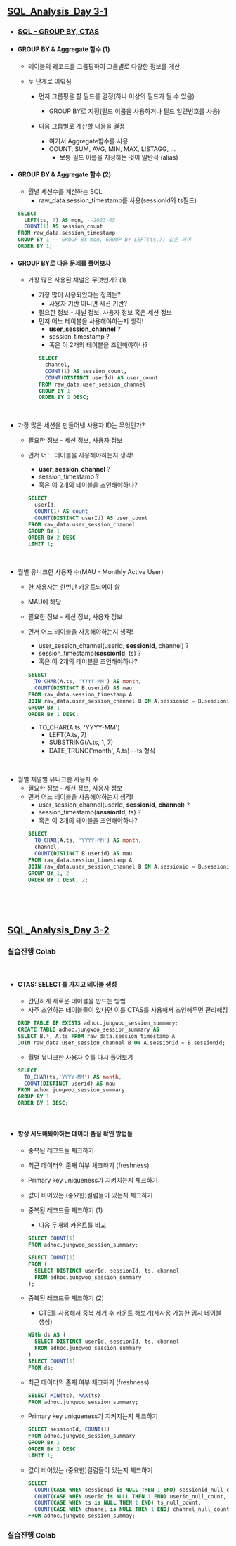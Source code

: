 ## <u>SQL_Analysis_Day 3-1</u>

- ### <u>SQL - GROUP BY, CTAS</u>

- #### GROUP BY & Aggregate 함수 (1)

  - 테이블의 레코드를 그룹핑하여 그룹별로 다양한 정보를 계산
  - 두 단계로 이뤄짐

    - 먼저 그룹핑을 할 필드를 결정(하나 이상의 필드가 될 수 있음)
      - GROUP BY로 지정(필드 이름을 사용하거나 필드 일련번호를 사용)
    - 다음 그룹별로 계산할 내용을 결정

      - 여기서 Aggregate함수를 사용
      - COUNT, SUM, AVG, MIN, MAX, LISTAGG, ...
        - 보통 필드 이름을 지정하는 것이 일반적 (alias)

- #### GROUP BY & Aggregate 함수 (2)

  - 월별 세션수를 계산하는 SQL
    - raw_data.session_timestamp를 사용(sessionId와 ts필드)

  ```SQL
  SELECT
    LEFT(ts, 7) AS mon, --2023-05
    COUNT(1) AS session_count
  FROM raw_data.session_timestamp
  GROUP BY 1 -- GROUP BY mon, GROUP BY LEFT(ts,7) 같은 의미
  ORDER BY 1;
  ```

- #### GROUP BY로 다음 문제를 풀어보자

  - 가장 많은 사용된 채널은 무엇인가? (1)

    - 가장 많이 사용되었다는 정의는?
      - 사용자 기반 아니면 세션 기반?
    - 필요한 정보 - 채널 정보, 사용자 정보 혹은 세션 정보
    - 먼저 어느 테이블을 사용해야하는지 생각!
      - **user_session_channel** ?
      - session_timestamp ?
      - 혹은 이 2개의 테이블을 조인해야하나?
      ```SQL
      SELECT
        channel,
        COUNT(1) AS session_count,
        COUNT(DISTINCT userId) AS user_count
      FROM raw_data.user_session_channel
      GROUP BY 1
      ORDER BY 2 DESC;
      ```

<br>

- 가장 많은 세션을 만들어낸 사용자 ID는 무엇인가?

  - 필요한 정보 - 세션 정보, 사용자 정보
  - 먼저 어느 테이블을 사용해야하는지 생각!

    - **user_session_channel** ?
    - session_timestamp ?
    - 혹은 이 2개의 테이블을 조인해야하나?

    ```SQL
    SELECT
      userId,
      COUNT(1) AS count
      COUNT(DISTINCT userId) AS user_count
    FROM raw_data.user_session_channel
    GROUP BY 1
    ORDER BY 2 DESC
    LIMIT 1;
    ```

<br>

- 월별 유니크한 사용자 수(MAU - Monthly Active User)

  - 한 사용자는 한번만 카운트되어야 함
  - MAU에 해당
  - 필요한 정보 - 세션 정보, 사용자 정보
  - 먼저 어느 테이블을 사용해야하는지 생각!

    - user_session_channel(userId, **sessionId**, channel) ?
    - session_timestamp(**sessionId**, ts) ?
    - 혹은 이 2개의 테이블을 조인해야하나?

    ```SQL
    SELECT
      TO_CHAR(A.ts, 'YYYY-MM') AS month,
      COUNT(DISTINCT B.userid) AS mau
    FROM raw_data.session_timestamp A
    JOIN raw_data.user_session_channel B ON A.sessionid = B.sessionid
    GROUP BY 1
    ORDER BY 1 DESC;
    ```

    - TO_CHAR(A.ts, 'YYYY-MM')
      - LEFT(A.ts, 7)
      - SUBSTRING(A.ts, 1, 7)
      - DATE_TRUNC('month', A.ts) --ts 형식

<br>

- 월별 채널별 유니크한 사용자 수
  - 필요한 정보 - 세션 정보, 사용자 정보
  - 먼저 어느 테이블을 사용해야하는지 생각!
    - user_session_channel(userId, **sessionId**, **channel**) ?
    - session_timestamp(**sessionId**, ts) ?
    - 혹은 이 2개의 테이블을 조인해야하나?
    ```SQL
    SELECT
      TO_CHAR(A.ts, 'YYYY-MM') AS month,
      channel,
      COUNT(DISTINCT B.userid) AS mau
    FROM raw_data.session_timestamp A
    JOIN raw_data.user_session_channel B ON A.sessionid = B.sessionid
    GROUP BY 1, 2
    ORDER BY 1 DESC, 2;
    ```

<br>
<br>
<br>

## <u>SQL_Analysis_Day 3-2</u>

### 실습진행 Colab

<br>

- #### CTAS: SELECT를 가지고 테이블 생성

  - 간단하게 새로운 테이블을 만드는 방법
  - 자주 조인하는 테이블들이 있다면 이를 CTAS를 사용해서 조인해두면 편리해짐

  ```SQL
  DROP TABLE IF EXISTS adhoc.jungwoo_session_summary;
  CREATE TABLE adhoc.jungwoo_session_summary AS
  SELECT B.*, A.ts FROM raw_data.session_timestamp A
  JOIN raw_data.user_session_channel B ON A.sessionid = B.sessionid;
  ```

  - 월별 유니크한 사용자 수를 다시 풀어보기

  ```SQL
  SELECT
    TO_CHAR(ts,'YYYY-MM') AS month,
    COUNT(DISTINCT userid) AS mau
  FROM adhoc.jungwoo_session_summary
  GROUP BY 1
  ORDER BY 1 DESC;
  ```

<br>

- #### 항상 시도해봐야하는 데이터 품질 확인 방법들

  - 중복된 레코드들 체크하기
  - 최근 데이터의 존재 여부 체크하기 (freshness)
  - Primary key uniqueness가 지켜지는지 체크하기
  - 값이 비어있는 (중요한)컬럼들이 있는지 체크하기

  - 중복된 레코드들 체크하기 (1)

    - 다음 두개의 카운트를 비교

    ```SQL
    SELECT COUNT(1)
    FROM adhoc.jungwoo_session_summary;

    SELECT COUNT(1)
    FROM (
      SELECT DISTINCT userId, sessionId, ts, channel
      FROM adhoc.jungwoo_session_summary
    );
    ```

  - 중복된 레코드들 체크하기 (2)

    - CTE를 사용해서 중복 제거 후 카운트 해보기(재사용 가능한 임시 테이블 생성)

    ```SQL
    With ds AS (
      SELECT DISTINCT userId, sessionId, ts, channel
      FROM adhoc.jungwoo_session_summary
    )
    SELECT COUNT(1)
    FROM ds;
    ```

  - 최근 데이터의 존재 여부 체크하기 (freshness)

    ```SQL
    SELECT MIN(ts), MAX(ts)
    FROM adhoc.jungwoo_session_summary;
    ```

  - Primary key uniqueness가 지켜지는지 체크하기

    ```SQL
    SELECT sessionId, COUNT(1)
    FROM adhoc.jungwoo_session_summary
    GROUP BY 1
    ORDER BY 2 DESC
    LIMIT 1;
    ```

  - 값이 비어있는 (중요한)컬럼들이 있는지 체크하기
    ```SQL
    SELECT
      COUNT(CASE WHEN sessionId is NULL THEN 1 END) sessionid_null_count,
      COUNT(CASE WHEN userId is NULL THEN 1 END) userid_null_count,
      COUNT(CASE WHEN ts is NULL THEN 1 END) ts_null_count,
      COUNT(CASE WHEN channel is NULL THEN 1 END) channel_null_count
    FROM adhoc.jungwoo_session_summay;
    ```

### 실습진행 Colab

<br>
<br>
<br>
<br>
<br>
